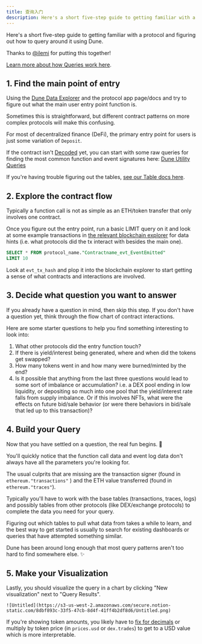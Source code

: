 ```yaml
---
title: 查询入门
description: Here's a short five-step guide to getting familiar with a protocol and figuring out how to query around it using Dune.
---
```


Here's a short five-step guide to getting familiar with a protocol and figuring out how to query around it using Dune.

Thanks to [@ilemi](https://dune.com/ilemi) for putting this together!

[Learn more about how Queries work here](../queries/index.md).

## 1. Find the main point of entry

Using the [Dune Data Explorer](../queries/data-explorer.md) and the protocol app page/docs and try to figure out what the main user entry point function is.

Sometimes this is straightforward, but different contract patterns on more complex protocols will make this confusing. 

For most of decentralized finance (DeFi), the primary entry point for users is just some variation of `Deposit`.

If the contract isn't [Decoded](../decoding-contracts.md) yet, you can start with some raw queries for finding the most common function and event signatures here: [Dune Utility Queries](../../reference/wizard-tools/utility-queries.md)
    
If you're having trouble figuring out the tables, [see our Table docs here](../../reference/tables).    
    
## 2. Explore the contract flow

Typically a function call is not as simple as an ETH/token transfer that only involves one contract.

Once you figure out the entry point, run a basic LIMIT query on it and look at some example transactions in [the relevant blockchain explorer](../../reference/wizard-tools/blockchain-explorers.md) for data hints (i.e. what protocols did the tx interact with besides the main one).
    
```sql
SELECT * FROM protocol_name."Contractname_evt_EventEmitted"
LIMIT 10
```
   
Look at `evt_tx_hash` and plop it into the blockchain explorer to start getting a sense of what contracts and interactions are involved.
  
## 3. Decide what question you want to answer

If you already have a question in mind, then skip this step. If you don't have a question yet, think through the flow chart of contract interactions.

Here are some starter questions to help you find something interesting to look into: 

1. What other protocols did the entry function touch?
2. If there is yield/interest being generated, where and when did the tokens get swapped? 
3. How many tokens went in and how many were burned/minted by the end? 
4. Is it possible that anything from the last three questions would lead to some sort of imbalance or accumulation? i.e. a DEX pool ending in low liquidity, or depositing so much into one pool that the yield/interest rate falls from supply imbalance. Or if this involves NFTs, what were the effects on future bid/sale behavior (or were there behaviors in bid/sale that led up to this transaction)?

## 4. Build your Query

Now that you have settled on a question, the real fun begins. 🧙

You'll quickly notice that the function call data and event log data don't always have all the parameters you're looking for.

The usual culprits that are missing are the transaction signer (found in `ethereum."transactions"` ) and the ETH value transferred (found in `ethereum."traces"`).

Typically you'll have to work with the base tables (transactions, traces, logs) and possibly tables from other protocols (like DEX/exchange protocols) to complete the data you need for your query.

Figuring out which tables to pull what data from takes a while to learn, and the best way to get started is usually to search for existing dashboards or queries that have attempted something similar.

Dune has been around long enough that most query patterns aren't too hard to find somewhere else. ✨

## 5. Make your Visualization

Lastly, you should visualize the query in a chart by clicking "New visualization" next to "Query Results".  
    
    ![Untitled](https://s3-us-west-2.amazonaws.com/secure.notion-static.com/8dbf893c-33f5-47cb-8d4f-41ff4b2df8d6/Untitled.png)
    
If you're showing token amounts, you likely have to [fix for decimals](https://dune.xyz/queries/85746) or multiply by token price (in `prices.usd` or `dex.trades`) to get to a USD value which is more interpretable.